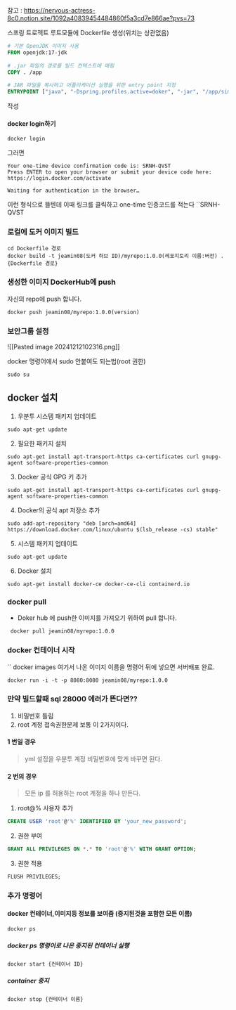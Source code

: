 
참고 : https://nervous-actress-8c0.notion.site/1092a40839454484860f5a3cd7e866ae?pvs=73




스프링 트로젝트 루트모듈에 Dockerfile 생성(위치는 상관없음)

```Dockerfile
# 기본 OpenJDK 이미지 사용  
FROM openjdk:17-jdk  
  
# .jar 파일의 경로를 빌드 컨텍스트에 매핑  
COPY . /app  
  
# JAR 파일을 복사하고 어플리케이션 실행을 위한 entry point 지정  
ENTRYPOINT ["java", "-Dspring.profiles.active=doker", "-jar", "/app/simpleCRUD-0.0.1-SNAPSHOT.jar"]

```
작성

#### docker login하기
```Terminal
docker login
```
그러면 
``` Terminal
Your one-time device confirmation code is: SRNH-QVST
Press ENTER to open your browser or submit your device code here: https://login.docker.com/activate

Waiting for authentication in the browser…

```
이런 형식으로 뜰텐데 이때 링크를 클릭하고 
one-time 인증코드를 적는다 ``SRNH-QVST


### 로컬에 도커 이미지 빌드
```Terminal
cd Dockerfile 경로
docker build -t jeamin08(도커 허브 ID)/myrepo:1.0.0(레포지토리 이름:버전) .{Dockerfile 경로}
```



### 생성한 이미지 DockerHub에 push
자신의 repo에 push 합니다.
```Terminal
docker push jeamin08/myrepo:1.0.0(version)
```

### 보안그룹 설정
![[Pasted image 20241212102316.png]]



docker 명령어에서 sudo 안붙여도 되는법(root 권한)
```prompt
sudo su
```
## docker 설치
1. 우분투 시스템 패키지 업데이트
```prompt
sudo apt-get update
```

2. 필요한 패키지 설치
```prompt
sudo apt-get install apt-transport-https ca-certificates curl gnupg-agent software-properties-common
```

3. Docker 공식 GPG 키 추가
```prompt
sudo apt-get install apt-transport-https ca-certificates curl gnupg-agent software-properties-common
```

4. Docker의 공식 apt 저장소 추가
```prompt
sudo add-apt-repository "deb [arch=amd64] https://download.docker.com/linux/ubuntu $(lsb_release -cs) stable"
```
5. 시스템 패키지 업데이트
```prompt
sudo apt-get update
```
6. Docker 설치
```prompt
sudo apt-get install docker-ce docker-ce-cli containerd.io
```



### docker pull
* Doker hub 에 push한 이미지를 가져오기 위하여 pull 합니다.
```prompt
 docker pull jeamin08/myrepo:1.0.0
```

### docker 컨테이너 시작
`` docker images
여기서 나온 이미지 이름을 명령어 뒤에 넣으면 서버배포 완료.

```
docker run -i -t -p 8080:8080 jeamin08/myrepo:1.0.0
```
### 만약 빌드할때 sql 28000 에러가 뜬다면??

1. 비밀번호 틀림
2. root 계정 접속권한문제
보통 이 2가지이다.

#### 1 번일 경우
> yml 설정을 우분투 계정 비밀번호에 맞게 바꾸면 된다.

#### 2 번의 경우 
> 모든 ip 를 허용하는 root 계정을 하나 만든다.

1. root@% 사용자 추가
```sql
CREATE USER 'root'@'%' IDENTIFIED BY 'your_new_password';

```

2. 권한 부여
```sql
GRANT ALL PRIVILEGES ON *.* TO 'root'@'%' WITH GRANT OPTION;
```
3. 권한 적용
```
FLUSH PRIVILEGES;
```



### 추가 명령어

#### docker 컨테이너,이미지등 정보를 보여줌 (중지된것을 포함한 모든 이름)
```
docker ps 
```

##### docker ps 명령어로 나온 중지된 컨테이너 실행
```
docker start {컨테이너 ID}
```

##### container 중지
```
docker stop {컨테이너 이름}
```